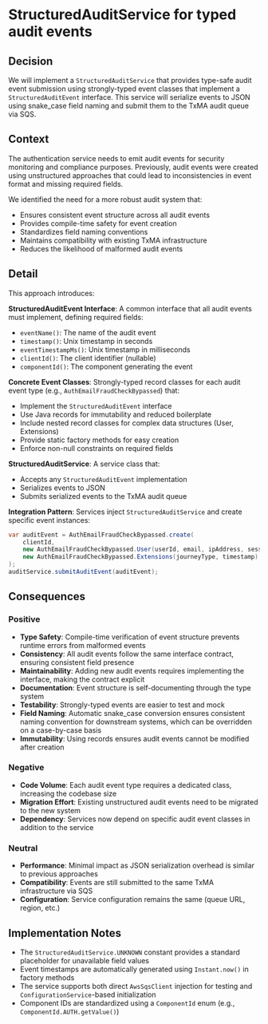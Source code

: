# StructuredAuditService for typed audit events

## Decision

We will implement a `StructuredAuditService` that provides type-safe audit event submission using strongly-typed event classes that implement a `StructuredAuditEvent` interface. This service will serialize events to JSON using snake_case field naming and submit them to the TxMA audit queue via SQS.

## Context

The authentication service needs to emit audit events for security monitoring and compliance purposes. Previously, audit events were created using unstructured approaches that could lead to inconsistencies in event format and missing required fields.

We identified the need for a more robust audit system that:

- Ensures consistent event structure across all audit events
- Provides compile-time safety for event creation
- Standardizes field naming conventions
- Maintains compatibility with existing TxMA infrastructure
- Reduces the likelihood of malformed audit events

## Detail

This approach introduces:

**StructuredAuditEvent Interface**: A common interface that all audit events must implement, defining required fields:

- `eventName()`: The name of the audit event
- `timestamp()`: Unix timestamp in seconds
- `eventTimestampMs()`: Unix timestamp in milliseconds
- `clientId()`: The client identifier (nullable)
- `componentId()`: The component generating the event

**Concrete Event Classes**: Strongly-typed record classes for each audit event type (e.g., `AuthEmailFraudCheckBypassed`) that:

- Implement the `StructuredAuditEvent` interface
- Use Java records for immutability and reduced boilerplate
- Include nested record classes for complex data structures (User, Extensions)
- Provide static factory methods for easy creation
- Enforce non-null constraints on required fields

**StructuredAuditService**: A service class that:

- Accepts any `StructuredAuditEvent` implementation
- Serializes events to JSON
- Submits serialized events to the TxMA audit queue

**Integration Pattern**: Services inject `StructuredAuditService` and create specific event instances:

```java
var auditEvent = AuthEmailFraudCheckBypassed.create(
    clientId,
    new AuthEmailFraudCheckBypassed.User(userId, email, ipAddress, sessionId, journeyId),
    new AuthEmailFraudCheckBypassed.Extensions(journeyType, timestamp)
);
auditService.submitAuditEvent(auditEvent);
```

## Consequences

### Positive

- **Type Safety**: Compile-time verification of event structure prevents runtime errors from malformed events
- **Consistency**: All audit events follow the same interface contract, ensuring consistent field presence
- **Maintainability**: Adding new audit events requires implementing the interface, making the contract explicit
- **Documentation**: Event structure is self-documenting through the type system
- **Testability**: Strongly-typed events are easier to test and mock
- **Field Naming**: Automatic snake_case conversion ensures consistent naming convention for downstream systems, which can be overridden on a case-by-case basis
- **Immutability**: Using records ensures audit events cannot be modified after creation

### Negative

- **Code Volume**: Each audit event type requires a dedicated class, increasing the codebase size
- **Migration Effort**: Existing unstructured audit events need to be migrated to the new system
- **Dependency**: Services now depend on specific audit event classes in addition to the service

### Neutral

- **Performance**: Minimal impact as JSON serialization overhead is similar to previous approaches
- **Compatibility**: Events are still submitted to the same TxMA infrastructure via SQS
- **Configuration**: Service configuration remains the same (queue URL, region, etc.)

## Implementation Notes

- The `StructuredAuditService.UNKNOWN` constant provides a standard placeholder for unavailable field values
- Event timestamps are automatically generated using `Instant.now()` in factory methods
- The service supports both direct `AwsSqsClient` injection for testing and `ConfigurationService`-based initialization
- Component IDs are standardized using a `ComponentId` enum (e.g., `ComponentId.AUTH.getValue()`)
